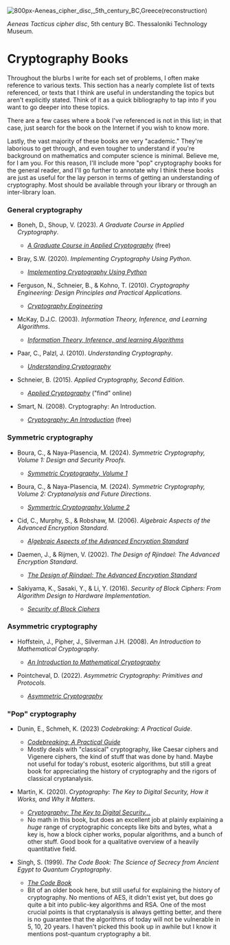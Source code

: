 ![800px-Aeneas_cipher_disc,_5th_century_BC,_Greece_(reconstruction)](https://github.com/andykeefe/cryptopals/assets/154836099/8c771027-0203-4925-81fe-c297b8803e61)

_Aeneas Tacticus cipher disc_, 5th century BC. Thessaloniki Technology Museum.


# Cryptography Books

Throughout the blurbs I write for each set of problems, I often make reference to various texts. This section has a nearly complete list of texts referenced, or texts that I think are useful in understanding the topics but aren't explicitly stated. Think of it as a quick bibliography to tap into if you want to go deeper into these topics.

There are a few cases where a book I've referenced is not in this list; in that case, just search for the book on the Internet if you wish to know more.

Lastly, the vast majority of these books are very "academic." They're laborious to get through, and even tougher to understand if you're background on mathematics and computer science is minimal. Believe me, for I am you. For this reason, I'll include more "pop" cryptography books for the general reader, and I'll go further to annotate why I think these books are just as useful for the lay person in terms of getting an understanding of cryptography. Most should be available through your library or through an inter-library loan.

### General cryptography

- Boneh, D., Shoup, V. (2023). _A Graduate Course in Applied Cryptography_.
  - [_A Graduate Course in Applied Cryptography_](https://crypto.stanford.edu/~dabo/cryptobook/BonehShoup_0_6.pdf)  (free)

- Bray, S.W. (2020). _Implementing Cryptography Using Python_.
  - [_Implementing Cryptography Using Python_](https://www.wiley.com/en-ca/Implementing+Cryptography+Using+Python-p-9781119612209)
 
- Ferguson, N., Schneier, B., & Kohno, T. (2010). _Cryptography Engineering: Design Principles and Practical Applications._
  - [_Cryptography Engineering_](https://onlinelibrary.wiley.com/doi/book/10.1002/9781118722367)
 
- McKay, D.J.C. (2003). _Information Theory, Inference, and Learning Algorithms_.
  - [_Information Theory, Inference, and learning Algorithms_](https://www.amazon.com/Information-Theory-Inference-Learning-Algorithms/dp/0521642981)

- Paar, C., Palzl, J. (2010). _Understanding Cryptography_.
  - [_Understanding Cryptography_](https://link.springer.com/book/10.1007/978-3-642-04101-3)

- Schneier, B. (2015). _Applied Cryptography, Second Edition_.
  - [_Applied Cryptography_](https://onlinelibrary.wiley.com/doi/book/10.1002/9781119183471) ("find" online)

- Smart, N. (2008). Cryptography: An Introduction.
  - [_Cryptography: An Introduction_](https://www.cs.umd.edu/~waa/414-F11/IntroToCrypto.pdf) (free)

### Symmetric cryptography

- Boura, C., & Naya-Plasencia, M. (2024). _Symmetric Cryptography, Volume 1: Design and Security Proofs_.
  - [_Symmetric Cryptography, Volume 1_](https://onlinelibrary.wiley.com/doi/book/10.1002/9781394256358)

 
- Boura, C., & Naya-Plasencia, M. (2024). _Symmetric Cryptography, Volume 2: Cryptanalysis and Future Directions_.
  - [_Symmertric Cryptography Volume 2_](https://onlinelibrary.wiley.com/doi/book/10.1002/9781394256327)


- Cid, C., Murphy, S., & Robshaw, M. (2006). _Algebraic Aspects of the Advanced Encryption Standard_.
  - [_Algebraic Aspects of the Advanced Encryption Standard_](https://link.springer.com/book/10.1007/978-0-387-36842-9)


- Daemen, J., & Rijmen, V. (2002). _The Design of Rjindael: The Advanced Encryption Standard_.
  - [_The Design of Rjindael: The Advanced Encryption Standard_](https://link.springer.com/book/10.1007/978-3-662-60769-5)


- Sakiyama, K., Sasaki, Y., & Li, Y. (2016). _Security of Block Ciphers: From Algorithm Design to Hardware Implementation_.
  - [_Security of Block Ciphers_](https://www.wiley.com/en-us/Security+of+Block+Ciphers%3A+From+Algorithm+Design+to+Hardware+Implementation-p-9781118660010)


### Asymmetric cryptography

- Hoffstein, J., Pipher, J., Silverman J.H. (2008). _An Introduction to Mathematical Cryptography_.
  - [_An Introduction to Mathematical Cryptography_](https://link.springer.com/book/10.1007/978-0-387-77993-5)

- Pointcheval, D. (2022). _Asymmetric Cryptography: Primitives and Protocols._
  - [_Asymmetric Cryptography_](https://onlinelibrary.wiley.com/doi/book/10.1002/9781394188369)
 

### "Pop" cryptography

- Dunin, E., Schmeh, K. (2023) _Codebraking: A Practical Guide_.
  - [_Codebreaking: A Practical Guide_](https://nostarch.com/codebreaking)
  - Mostly deals with "classical" cryptography, like Caesar ciphers and Vigenere ciphers, the kind of stuff that was done by hand. Maybe not useful for today's robust, esoteric algorithms, but still a great book for appreciating the history of cryptography and the rigors of classical cryptanalysis.
 
- Martin, K. (2020). _Cryptography: The Key to Digital Security, How it Works, and Why It Matters_.
  - [_Cryptography: The Key to Digital Security..._](https://wwnorton.com/books/9780393867459)
  - No math in this book, but does an excellent job at plainly explaining a _huge_ range of cryptographic concepts like bits and bytes, what a key is, how a block cipher works, popular algorithms, and a bunch of other stuff. Good book for a qualitative overview of a heavily quantitative field. 
 
- Singh, S. (1999). _The Code Book: The Science of Secrecy from Ancient Egypt to Quantum Cryptography_.
  - [_The Code Book_](https://www.penguinrandomhouse.com/books/168002/the-code-book-by-simon-singh/)
  - Bit of an older book here, but still useful for explaining the history of cryptography. No mentions of AES, it didn't exist yet, but does go quite a bit into public-key algorithms and RSA. One of the most crucial points is that cryptanalysis is always getting better, and there is no guarantee that the algorithms of today will not be vulnerable in 5, 10, 20 years. I haven't picked this book up in awhile but I know it mentions post-quantum cryptography a bit.
